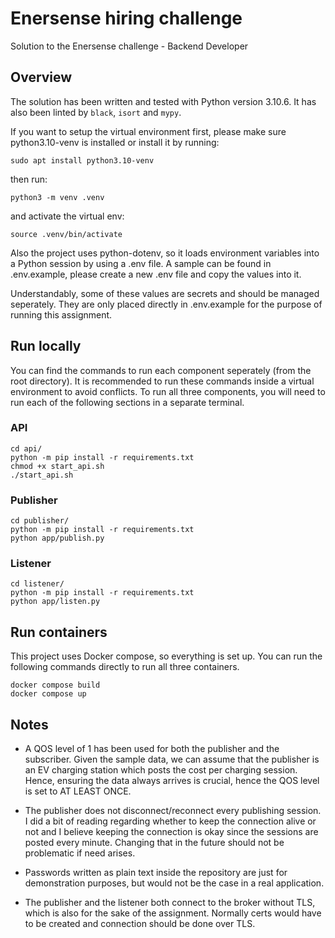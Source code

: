 # Enersense hiring challenge
Solution to the Enersense challenge - Backend Developer

## Overview
The solution has been written and tested with Python version 3.10.6. It has also been linted by `black`, `isort` and `mypy`.

If you want to setup the virtual environment first, please make sure python3.10-venv is installed or install it by running:

`sudo apt install python3.10-venv`

then run:

`python3 -m venv .venv`

and activate the virtual env:

`source .venv/bin/activate`

Also the project uses python-dotenv, so it loads environment variables into a Python session by using a .env file. A sample can be found in .env.example, please create a new .env file and copy the values into it. 

Understandably, some of these values are secrets and should be managed seperately. They are only placed directly in .env.example for the purpose of running this assignment.

## Run locally

You can find the commands to run each component seperately (from the root directory). It is recommended to run these commands inside a virtual environment to avoid conflicts. To run all three components, you will need to run each of the following sections in a separate terminal.

### API

`cd api/` <br />
`python -m pip install -r requirements.txt` <br />
`chmod +x start_api.sh` <br />
`./start_api.sh`


### Publisher

`cd publisher/` <br />
`python -m pip install -r requirements.txt` <br />
`python app/publish.py`

### Listener

`cd listener/` <br />
`python -m pip install -r requirements.txt` <br />
`python app/listen.py` 


## Run containers

This project uses Docker compose, so everything is set up. You can run the following commands directly to run all three containers.

`docker compose build` <br />
`docker compose up`

## Notes

- A QOS level of 1 has been used for both the publisher and the subscriber. Given the sample data, we can assume that the publisher is an EV charging station which posts the cost per charging session. Hence, ensuring the data always arrives is crucial, hence the QOS level is set to AT LEAST ONCE.

- The publisher does not disconnect/reconnect every publishing session. I did a bit of reading regarding whether to keep the connection alive or not and I believe keeping the connection is okay since the sessions are posted every minute. Changing that in the future should not be problematic if need arises.

- Passwords written as plain text inside the repository are just for demonstration purposes, but would not be the case in a real application.

- The publisher and the listener both connect to the broker without TLS, which is also for the sake of the assignment. Normally certs would have to be created and connection should be done over TLS.
